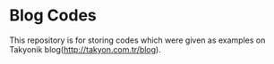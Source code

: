 # Blog Codes
This repository is for storing codes which were given as examples on Takyonik blog(http://takyon.com.tr/blog).
